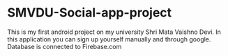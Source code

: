# SMVDU-Social-app-project
This is my first android project on my university Shri Mata Vaishno Devi.
In this application you can sign up yourself manually and through google.
Database is connected to Firebase.com
